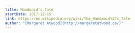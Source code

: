```yaml
---
title: Handmaid's tale
startDate: 2017-12-15
link: https://en.wikipedia.org/wiki/The_Handmaid%27s_Tale
author: "[Margaret Atwood](http://margaretatwood.ca/)"
---
```

